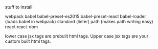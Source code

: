 stuff to install

webpack
babel
babel-preset-es2015 
babel-preset-react
babel-loader (loads babel in webpack)
standard (linter)
path (makes path writing easy)
react
react-dom

lower case jsx tags are prebuilt html tags.
Upper case jsx tags are your custom built html tags. 